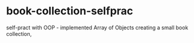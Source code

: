 # book-collection-selfprac
self-pract with OOP - implemented Array of Objects creating a small book collection,  
